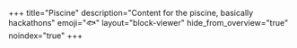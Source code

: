 +++
title="Piscine"
description="Content for the piscine, basically hackathons"
emoji="🐟"
layout="block-viewer"
hide_from_overview="true"
noindex="true"
+++
